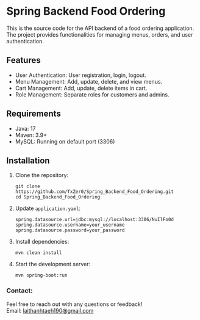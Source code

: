 # Spring Backend Food Ordering  
This is the source code for the API backend of a food ordering application. The project provides functionalities for managing menus, orders, and user authentication.

## Features

- User Authentication: User registration, login, logout. 
- Menu Management: Add, update, delete, and view menus.  
- Cart Management: Add, update, delete items in cart. 
- Role Management: Separate roles for customers and admins.  

## Requirements

- Java: 17  
- Maven: 3.9+ 
- MySQL: Running on default port (3306)  

## Installation

1. Clone the repository:  
    ```
    git clone https://github.com/TxZer0/Spring_Backend_Food_Ordering.git
    cd Spring_Backend_Food_Ordering
    ```

2. Update `application.yaml`:
    ```
    spring.datasource.url=jdbc:mysql://localhost:3306/NuIlFo0d
    spring.datasource.username=your_username
    spring.datasource.password=your_password
    ```

3. Install dependencies:  
    ```
    mvn clean install
    ```

4. Start the development server:  
    ```
    mvn spring-boot:run
    ```


### Contact:
  Feel free to reach out with any questions or feedback!  
  Email: laithanhtaeh190@gmail.com
